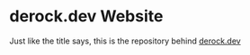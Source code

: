 # derock.dev Website
Just like the title says, this is the repository behind [derock.dev](https://derock.dev)
